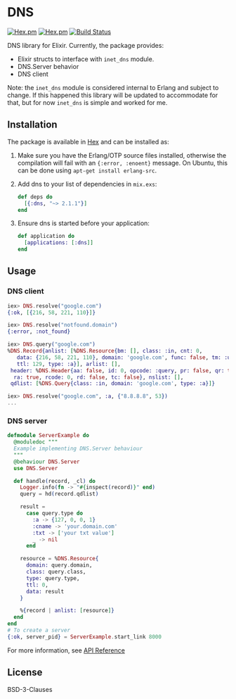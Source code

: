 # DNS
[![Hex.pm](https://img.shields.io/hexpm/v/dns.svg)](https://hex.pm/packages/dns)
[![Hex.pm](https://img.shields.io/hexpm/dt/dns.svg)](https://hex.pm/packages/dns)
[![Build Status](https://travis-ci.org/tungd/elixir-dns.svg?branch=master)](https://travis-ci.org/tungd/elixir-dns)

DNS library for Elixir. Currently, the package provides:

- Elixir structs to interface with `inet_dns` module.
- DNS.Server behavior
- DNS client

Note: the `inet_dns` module is considered internal to Erlang and subject to
change. If this happened this library will be updated to accommodate for that,
but for now `inet_dns` is simple and worked for me.

## Installation

The package is available in [Hex](https://hex.pm) and can be installed as:

  1. Make sure you have the Erlang/OTP source files installed,
     otherwise the compilation will fail with an `{:error, :enoent}`
     message. On Ubuntu, this can be done using `apt-get install
     erlang-src`.

  2. Add dns to your list of dependencies in `mix.exs`:

        ```elixir
        def deps do
          [{:dns, "~> 2.1.1"}]
        end
        ```

  3. Ensure dns is started before your application:

        ```elixir
        def application do
          [applications: [:dns]]
        end
        ```

## Usage

### DNS client

```elixir
iex> DNS.resolve("google.com")
{:ok, [{216, 58, 221, 110}]}

iex> DNS.resolve("notfound.domain")
{:error, :not_found}

iex> DNS.query("google.com")
%DNS.Record{anlist: [%DNS.Resource{bm: [], class: :in, cnt: 0,
   data: {216, 58, 221, 110}, domain: 'google.com', func: false, tm: :undefined,
   ttl: 129, type: :a}], arlist: [],
 header: %DNS.Header{aa: false, id: 0, opcode: :query, pr: false, qr: true,
  ra: true, rcode: 0, rd: false, tc: false}, nslist: [],
 qdlist: [%DNS.Query{class: :in, domain: 'google.com', type: :a}]}

iex> DNS.resolve("google.com", :a, {"8.8.8.8", 53})
...
```

### DNS server

```elixir
defmodule ServerExample do
  @moduledoc """
  Example implementing DNS.Server behaviour
  """
  @behaviour DNS.Server
  use DNS.Server

  def handle(record, _cl) do
    Logger.info(fn -> "#{inspect(record)}" end)
    query = hd(record.qdlist)

    result =
      case query.type do
        :a -> {127, 0, 0, 1}
        :cname -> 'your.domain.com'
        :txt -> ['your txt value']
        _ -> nil
      end

    resource = %DNS.Resource{
      domain: query.domain,
      class: query.class,
      type: query.type,
      ttl: 0,
      data: result
    }

    %{record | anlist: [resource]}
  end
end
# To create a server
{:ok, server_pid} = ServerExample.start_link 8000
```

For more information, see [API Reference](https://hexdocs.pm/dns/2.1.0/api-reference.html)

## License

BSD-3-Clauses
